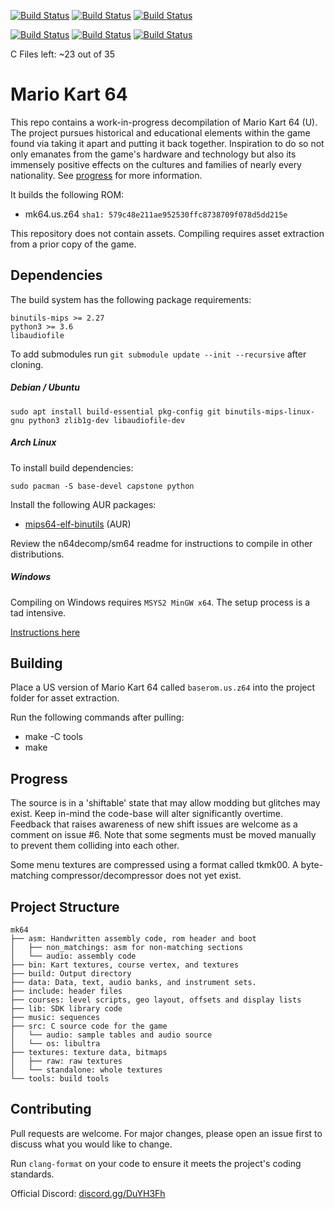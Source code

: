 [![Build Status](https://ci.valandil.ca/buildStatus/icon?job=mk64%2Fmaster&config=totalProgress)](https://ci.valandil.ca/job/mk64/job/master/)
[![Build Status](https://ci.valandil.ca/buildStatus/icon?job=mk64%2Fmaster&config=codeProgress)](https://ci.valandil.ca/job/mk64/job/master/)
[![Build Status](https://ci.valandil.ca/buildStatus/icon?job=mk64%2Fmaster&config=audioProgress)](https://ci.valandil.ca/job/mk64/job/master/)

[![Build Status](https://ci.valandil.ca/buildStatus/icon?job=mk64%2Fmaster&config=bytesLeft)](https://ci.valandil.ca/job/mk64/job/master/)
[![Build Status](https://ci.valandil.ca/buildStatus/icon?job=mk64%2Fmaster&config=m2c)](https://ci.valandil.ca/job/mk64/job/master/)
[![Build Status](https://ci.valandil.ca/buildStatus/icon?job=mk64%2Fmaster&config=nonmatching)](https://ci.valandil.ca/job/mk64/job/master/)  

C Files left: ~23 out of 35
# Mario Kart 64

This repo contains a work-in-progress decompilation of Mario Kart 64 (U). The project pursues historical and educational elements within the game found via taking it apart and putting it back together. Inspiration to do so not only emanates from the game's hardware and technology but also its immensely positive effects on the cultures and families of nearly every nationality. See [progress](#Progress) for more information.

It builds the following ROM:

* mk64.us.z64 `sha1: 579c48e211ae952530ffc8738709f078d5dd215e`

This repository does not contain assets. Compiling requires asset extraction from a prior copy of the game.

## Dependencies

The build system has the following package requirements:

    binutils-mips >= 2.27
    python3 >= 3.6
    libaudiofile

To add submodules run `git submodule update --init --recursive` after cloning.

##### Debian / Ubuntu
```
sudo apt install build-essential pkg-config git binutils-mips-linux-gnu python3 zlib1g-dev libaudiofile-dev
```

##### Arch Linux

To install build dependencies:
```
sudo pacman -S base-devel capstone python
```
Install the following AUR packages:
* [mips64-elf-binutils](https://aur.archlinux.org/packages/mips64-elf-binutils) (AUR)

Review the n64decomp/sm64 readme for instructions to compile in other distributions.

##### Windows

Compiling on Windows requires `MSYS2 MinGW x64`. The setup process is a tad intensive.  

[Instructions here](docs/BUILD_WINDOWS.md)

## Building

Place a US version of Mario Kart 64 called `baserom.us.z64` into the project folder for asset extraction.

Run the following commands after pulling:

* make -C tools
* make

## Progress

The source is in a 'shiftable' state that may allow modding but glitches may exist. Keep in-mind the code-base will alter significantly overtime. Feedback that raises awareness of new shift issues are welcome as a comment on issue #6. Note that some segments must be moved manually to prevent them colliding into each other.  

Some menu textures are compressed using a format called tkmk00. A byte-matching compressor/decompressor does not yet exist.   

## Project Structure
	
	mk64
	├── asm: Handwritten assembly code, rom header and boot
	│   ├── non_matchings: asm for non-matching sections
	│   └── audio: assembly code
	├── bin: Kart textures, course vertex, and textures
	├── build: Output directory
	├── data: Data, text, audio banks, and instrument sets.
	├── include: header files
	├── courses: level scripts, geo layout, offsets and display lists
	├── lib: SDK library code
	├── music: sequences
	├── src: C source code for the game
	│   └── audio: sample tables and audio source
	│   └── os: libultra
	├── textures: texture data, bitmaps
	│   ├── raw: raw textures
  	│   └── standalone: whole textures
	└── tools: build tools

## Contributing

Pull requests are welcome. For major changes, please open an issue first to
discuss what you would like to change.

Run `clang-format` on your code to ensure it meets the project's coding standards.

Official Discord: [discord.gg/DuYH3Fh](https://discord.gg/DuYH3Fh)
